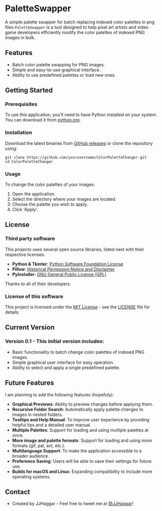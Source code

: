 # PaletteSwapper
A simple palette swapper for batch replacing indexed color palettes in png files
`PaletteSwapper` is a tool designed to help pixel art artists and video game developers efficiently modify the color palettes of indexed PNG images in bulk.


## Features

- Batch color palette swapping for PNG images.
- Simple and easy-to-use graphical interface.
- Ability to use predefined palettes or load new ones.

## Getting Started

### Prerequisites

To use this application, you'll need to have Python installed on your system. You can download it from [python.org](https://python.org).

### Installation

Download the latest binaries from [GitHub releases]([https://github.com/yourusername/ColorPaletteChanger/releases](https://github.com/jjhaggar/PaletteSwapper/releases/latest)) or clone the repository using:

```
git clone https://github.com/yourusername/ColorPaletteChanger.git
cd ColorPaletteChanger 
```


### Usage

To change the color palettes of your images:

1. Open the application.
2. Select the directory where your images are located.
3. Choose the palette you wish to apply.
4. Click 'Apply'.


## License

### Third party software

This projecto uses several open source libraries, listed next with their respective licenses:

- **Python & Tkinter**: [Python Software Foundation License](https://docs.python.org/3/license.html)
- **Pillow**: [Historical Permission Notice and Disclaimer](https://github.com/python-pillow/Pillow/blob/master/LICENSE)
- **PyInstaller**: [GNU General Public License (GPL)](https://www.gnu.org/licenses/gpl-3.0.html)

Thanks to all of their developers.

### License of this software

This project is licensed under the [MIT License](https://opensource.org/licenses/MIT) - see the [LICENSE](LICENSE) file for details.


## Current Version

### **Version 0.1** - This initial version includes:

- Basic functionality to batch change color palettes of indexed PNG images.
- Simple graphical user interface for easy operation.
- Ability to select and apply a single predefined palette.

## Future Features

I am planning to add the following features (hopefuly):

- **Graphical Previews**: Ability to preview changes before applying them.
- **Recursive Folder Search**: Automatically apply palette changes to images in nested folders.
- **Tooltips and Help Manual**: To improve user experience by providing helpful tips and a detailed user manual.
- **Multiple Palettes**: Support for loading and using multiple palettes at once.
- **More image and palette formats**: Support for loading and using more formats (gif, pal, act, etc.).
- **Multilanguage Support**: To make the application accessible to a broader audience.
- **Preference Saving**: Users will be able to save their settings for future use.
- **Builds for macOS and Linux**: Expanding compatibility to include more operating systems.


## Contact

- Created by JJHaggar - Feel free to tweet me at [@JJHaggar](https://twitter.com/jjhaggar)!


